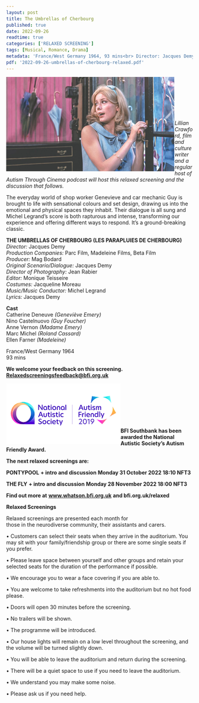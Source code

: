 ```yaml
---
layout: post
title: The Umbrellas of Cherbourg
published: true
date: 2022-09-26
readtime: true
categories: ['RELAXED SCREENING']
tags: [Musical, Romance, Drama]
metadata: 'France/West Germany 1964, 93 mins<br> Director: Jacques Demy'
pdf: '2022-09-26-umbrellas-of-cherbourg-relaxed.pdf'
---
```


<img style="float: left;" src="/img/cherbourg.png"><br><br><br><br><br><br>

_Lillian Crawford, film and culture writer and a regular host of Autism Through Cinema podcast will host this relaxed screening and the discussion that follows._

The everyday world of shop worker Genevieve and car mechanic Guy is brought to life with sensational colours and set design, drawing us into the emotional and physical spaces they inhabit. Their dialogue is all sung and Michel Legrand’s score is both rapturous and intense, transforming our experience and offering different ways to respond. It’s a ground-breaking classic.
<br>

**THE UMBRELLAS OF CHERBOURG (LES PARAPLUIES DE CHERBOURG)**  
_Director:_ Jacques Demy  
_Production Companies:_ Parc Film, Madeleine Films, Beta Film  
_Producer:_ Mag Bodard  
_Original Scenario/Dialogue:_  Jacques Demy  
_Director of Photography:_ Jean Rabier  
_Editor:_ Monique Teisseire  
_Costumes:_ Jacqueline Moreau  
_Music/Music Conductor:_ Michel Legrand  
_Lyrics:_ Jacques Demy  

**Cast**  
Catherine Deneuve _(Geneviève Emery)_  
Nino Castelnuovo _(Guy Foucher)_   
Anne Vernon _(Madame Emery)_  
Marc Michel _(Roland Cassard)_  
Ellen Farner _(Madeleine)_  

France/West Germany 1964  
93 mins  


**We welcome your feedback on this screening. Relaxedscreeningsfeedback@bfi.org.uk**


<img style="float: left;" src="/img/autistic_society.png"><br><br><br><br><br><br><br>
**BFI Southbank has been awarded the National Autistic Society’s Autism Friendly Award.**



**The next relaxed screenings are:**

**PONTYPOOL**
**+ intro and discussion**
**Monday 31 October 2022 18:10 NFT3**

**THE FLY**
**+ intro and discussion**
**Monday 28 November 2022 18:00 NFT3**

**Find out more at**
**www.whatson.bfi.org.uk**
**and bfi.org.uk/relaxed**

**Relaxed Screenings**<br>

Relaxed screenings are presented each month for  
those in the neurodiverse community, their assistants and carers.

• Customers can select their seats when they arrive in the auditorium. You may sit with your family/friendship group or there are some single seats if you prefer.

• Please leave space between yourself and other groups and retain your selected seats for the duration of the performance if possible.

• We encourage you to wear a face covering if you are  able to.

• You are welcome to take refreshments into the auditorium but no hot food please.

• Doors will open 30 minutes before the screening.

• No trailers will be shown.

• The programme will be introduced.

• Our house lights will remain on a low level throughout the screening, and the volume will be turned slightly down.

• You will be able to leave the auditorium and return during the screening.

• There will be a quiet space to use if you need to leave the auditorium.

• We understand you may make some noise.

• Please ask us if you need help.
